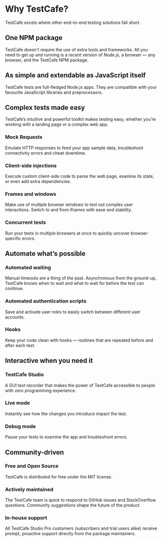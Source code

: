 # Why TestCafe?

TestCafe excels where other end-to-end testing solutions fall short.

## One NPM package

TestCafe doesn't require the use of extra tools and frameworks. All you need to get up and running is a recent version of Node.js, a browser — any browser, and the TestCafe NPM package.

## As simple and extendable as JavaScript itself

TestCafe tests are full-fledged Node.js apps. They are compatible with your favourite JavaScript libraries and preprocessors.

## Complex tests made easy

TestCafe’s intuitive and powerful toolkit makes testing easy, whether you’re working with a landing page or a complex web app.

### Mock Requests
Emulate HTTP responses to feed your app sample data, troubleshoot connectivity errors and cheat downtime.

### Client-side injections
Execute custom client-side code to parse the web page, examine its state, or even add extra dependencies.

### Frames and windows
Make use of multiple browser windows to test out complex user interactions. Switch to and from iframes with ease and stability.

### Concurrent tests
Run your tests in multiple browsers at once to quickly uncover browser-specific errors.

## Automate what’s possible

### Automated waiting
Manual timeouts are a thing of the past. Asynchronous from the ground-up, TestCafe knows when to wait and what to wait for before the test can continue.

### Automated authentication scripts
Save and activate user roles to easily switch between different user accounts.

### Hooks
Keep your code clean with hooks — routines that are repeated before and after each test.

## Interactive when you need it

### TestCafe Studio
A GUI test recorder that makes the power of TestCafe accessible to people with zero programming experience.

### Live mode
Instantly see how the changes you introduce impact the test.

### Debug mode
Pause your tests to examine the app and troubleshoot errors.

## Community-driven

### Free and Open Source
TestCafe is distributed for free under the MIT license.

### Actively maintained
The TestCafe team is quick to respond to GitHub issues and StackOverflow questions. Community suggestions shape the future of the product.

### In-house support
All TestCafe Studio Pro customers (subscribers and trial users alike) receive prompt, proactive support directly from the package maintainers.
